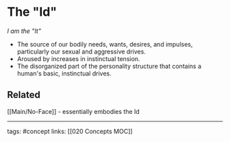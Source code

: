 # The "Id"
*I am the "It"*  

- The source of our bodily needs, wants, desires, and impulses, particularly our sexual and aggressive drives. 
- Aroused by increases in instinctual tension.
- The disorganized part of the personality structure that contains a human's basic, instinctual drives. 

## Related
[[Main/No-Face]] - essentially embodies the Id

---
tags: #concept
links: [[020 Concepts MOC]]
